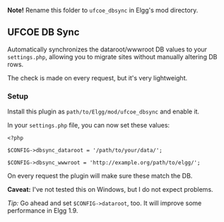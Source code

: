 **Note!** Rename this folder to `ufcoe_dbsync` in Elgg's mod directory.

## UFCOE DB Sync

Automatically synchronizes the dataroot/wwwroot DB values to your `settings.php`, allowing you to migrate sites without manually altering DB rows.

The check is made on every request, but it's very lightweight.

### Setup

Install this plugin as `path/to/Elgg/mod/ufcoe_dbsync` and enable it.

In your `settings.php` file, you can now set these values:

	<?php

	$CONFIG->dbsync_dataroot = '/path/to/your/data/';

	$CONFIG->dbsync_wwwroot = 'http://example.org/path/to/elgg/';

On every request the plugin will make sure these match the DB.

**Caveat:** I've not tested this on Windows, but I do not expect problems.

*Tip:* Go ahead and set `$CONFIG->dataroot`, too. It will improve some performance in Elgg 1.9.
